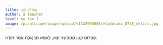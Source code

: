 ```yaml
---
title: אֶפְרוֹחַ קָטָן
author: a teacher
level: bw_lev_1
image: /plantscope/image/upload/v1522093608/eladbrami_0738_mktirz.jpg
---
```

אֶפְרוֹחַ קָטָן
מְהַבֵּיצָה יָצָא,
לְאִמָּא תַּרְנְגֹלֶת
אָמַר תּוֹדָה.
